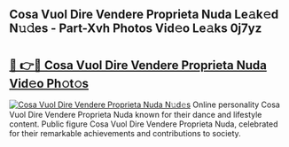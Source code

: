 ## Cosa Vuol Dire Vendere Proprieta Nuda Le𝚊k𝚎d N𝚞𝚍es - Part-Xvh Photos Vid𝚎o Le𝚊ks 0j7yz

# <h2><a href="http://fberal.evod.top/?m=Cosa+Vuol+Dire+Vendere+Proprieta+Nuda">🔗 👉🔴 Cosa Vuol Dire Vendere Proprieta Nuda Vid𝚎o Ph𝚘t𝚘s</a></h2>

[![Cosa Vuol Dire Vendere Proprieta Nuda N𝚞d𝚎s](https://i.imgur.com/8V9OHl7.gif)](http://fberal.evod.top/?m=Cosa+Vuol+Dire+Vendere+Proprieta+Nuda)
Online personality Cosa Vuol Dire Vendere Proprieta Nuda known for their dance and lifestyle content. Public figure Cosa Vuol Dire Vendere Proprieta Nuda, celebrated for their remarkable achievements and contributions to society. 
